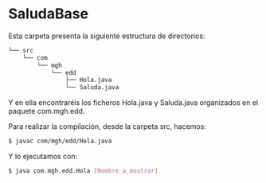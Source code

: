 # SaludaBase

Esta carpeta presenta la siguiente estructura de directorios:

```bash
└── src
    └── com
        └── mgh
            └── edd
                ├── Hola.java
                └── Saluda.java
```

Y en ella encontraréis los ficheros Hola.java y Saluda.java organizados en el paquete com.mgh.edd.

Para realizar la compilación, desde la carpeta src, hacemos:

```bash
$ javac com/mgh/edd/Hola.java
```

Y lo ejecutamos con:

```bash
$ java com.mgh.edd.Hola [Nombre_a_mostrar]
```
